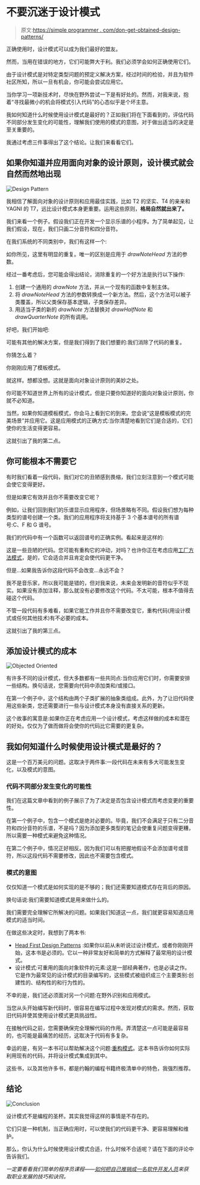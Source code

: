# 不要沉迷于设计模式

> 原文:[https://simple programmer . com/don-get-obtained-design-patterns/](https://simpleprogrammer.com/dont-get-obsessed-design-patterns/)

正确使用时，设计模式可以成为我们最好的盟友。

然而，当用在错误的地方，它们可能弊大于利。我们必须学会如何正确使用它们。

由于设计模式是对特定类型问题的预定义解决方案，经过时间的检验，并且为软件社区所知，所以一旦有机会，你可能会尝试应用它。

当你学习一项新技术时，尽快在野外尝试一下是有好处的。然而，对我来说，抱着“寻找最微小的机会将模式引入代码”的心态似乎是个坏主意。

我如何知道什么时候使用设计模式是最好的？正如我们将在下面看到的，评估代码不同部分发生变化的可能性，理解我们使用的模式的意图，对于做出适当的决定是至关重要的。

我通过考虑三件事得出了这个结论。让我们来看看它们。

## 如果你知道并应用面向对象的设计原则，设计模式就会自然而然地出现

![Design Pattern](img/80aad3529c55b04e11ee434817258f14.png)

我相信了解面向对象的设计原则和应用最佳实践，比如 T2 的坚实、T4 的亲亲和 YAGNI 的 T7，远比设计模式本身更重要。运用这些原则，**格局自然就出来了。** 

我们来看一个例子。假设我们正在开发一个显示乐谱的小程序。为了简单起见，让我们假设，现在，我们只画二分音符和四分音符。

在我们系统的不同类别中，我们有这样一个:

如你所见，这里有明显的重复。唯一的区别是应用于 *drawNoteHead* 方法的参数。

经过一番考虑后，您可能会得出结论，消除重复的一个好方法是执行以下操作:

1.  创建一个通用的 *drawNote* 方法，并从一个现有的函数中复制主体。
2.  将 *drawNoteHead* 方法的参数转换成一个新方法。然后，这个方法可以被子类覆盖，所以父类保存基本逻辑，子类保存差异。
3.  用适当子类的新的 *drawNote* 方法替换对 *drawHalfNote* 和 *drawQuarterNote* 的所有调用。

好吧，我们开始吧:

可能有其他的解决方案，但是我们得到了我们想要的:我们消除了代码的重复。

你猜怎么着？

你刚刚应用了模板模式。

就这样。想都没想。这就是面向对象设计原则的美妙之处。

你可能不知道世界上所有的设计模式，但是只要你知道好的面向对象设计原则，你就不必知道。

当然，如果你知道模板模式，你会马上看到它的到来。您会说“这是模板模式的完美场景”并应用它。这是应用模式的正确方式:当你清楚地看到它们是合适的，它们使你的生活变得更容易。

这就引出了我的第二点。

## 你可能根本不需要它

有时我们看着一段代码，我们对它的丑陋感到畏缩，我们立刻注意到一个模式可能会使它变得更好。

但是如果它有效并且你不需要改变它呢？

例如，让我们回到我们的乐谱显示应用程序，但场景略有不同。假设我们想为每种类型的谱号创建一个类。我们的应用程序将支持基于 3 个基本谱号的所有谱号:C、F 和 G 谱号。

我们的代码中有一个函数可以返回谱号的正确实例。看起来是这样的:

这是一些丑陋的代码。您可能有重构它的冲动，对吗？也许你正在考虑应用[工厂方法模式](http://www.joelrodriguezaleman.com/factory-method-pattern/)，是的，它会适合并且肯定会使代码更干净。

但是…如果我告诉你这段代码不会改变…永远不会？

我不是音乐家，所以我可能是错的，但对我来说，未来会发明新的音符似乎不现实。如果没有添加注释，那么就没有必要修改这个代码。不太可能，根本不值得去碰这个代码。

不管一段代码有多难看，如果它能工作并且你不需要改变它，重构代码(用设计模式或任何其他技术)有不必要的成本。

这就引出了我的第三点。

## 添加设计模式的成本

![Objected Oriented](img/38a93f258e4147c099c4feb672e070f8.png)

有许多不同的设计模式，但大多数都有一些共同点:当你应用它们时，你需要安排一些结构。换句话说，您需要向代码中添加类和/或接口。

在第一个例子中，这个结构由两个子类扩展的抽象类组成。此外，为了让旧代码使用这些新类，您还需要进行一些与设计模式本身没有直接关系的更新。

这个故事的寓意是:如果你正在考虑应用一个设计模式，考虑这样做的成本和潜在的好处。仅仅为了做而做将会使你的代码比它需要的更复杂。

## 我如何知道什么时候使用设计模式是最好的？

这是一个百万美元的问题。这取决于两件事:一段代码在未来有多大可能发生变化，以及模式的意图。

### 代码不同部分发生变化的可能性

我们在这篇文章中看到的例子展示了为了决定是否包含设计模式而考虑变更的重要性。

在第一个例子中，包含一个模式是绝对必要的。毕竟，我们不会满足于只有二分音符和四分音符的乐谱，不是吗？因为添加更多类型的笔记会使重复问题变得更糟，所以需要一种模式来避免这种情况。

在第二个例子中，情况正好相反。因为我们可以有把握地假设不会添加谱号或音符，所以这段代码不需要修改，因此也不需要包含模式。

### 模式的意图

仅仅知道一个模式是如何实现的是不够的；我们还需要知道模式存在背后的原因。

换句话说:我们需要知道模式是用来做什么的。

我们需要完全理解它所解决的问题。如果我们知道这一点，我们就更容易知道应用模式的适当时间。

在做这些决定时，我想到了两本书:

*   [Head First Design Patterns](http://www.amazon.com/exec/obidos/ASIN/0596007124/makithecompsi-20) :如果你以前从未听说过设计模式，或者你刚刚开始，这本书是必须的。它以一种非常友好和简单的方式解释了最常用的设计模式。
*   设计模式:可重用的面向对象软件的元素:这是一部经典著作，也是必读之作。它是作为最常见的设计模式的目录编写的，这些模式被组织成三个主要类别:创建性的、结构性的和行为性的。

不幸的是，我们还必须面对另一个问题:在野外识别和应用模式。

当您从头开始编写新代码时，很容易在编写过程中发现对模式的需求。然而，获取旧代码并使其使用设计模式更具挑战性。

在接触代码之前，您需要确保完全理解代码的作用。弄清楚这一点可能是最容易的，也可能是最痛苦的经历，这取决于代码有多复杂。

幸运的是，有另一本书可以帮助解决这个问题:[重构模式](http://www.amazon.com/exec/obidos/ASIN/0321213351/makithecompsi-20)。这本书告诉你如何实际利用现有的代码，并将设计模式集成到其中。

这些书，以及其他许多书，都是约翰的编程书籍终极清单中的特色，我强烈推荐。

## 结论

![Conclusion](img/d11f6e6ba4d81e59ccd866a1554e508a.png)

设计模式不是编程的圣杯。其实我觉得这样的事情是不存在的。

它们只是一种机制，当正确应用时，可以使我们的代码更干净、更容易理解和维护。

那么，你认为什么时候使用设计模式合适，什么时候不合适呢？请在下面的评论中告诉我们。

*一定要看看我们简单的程序员课程——[如何把自己推销成一名软件开发人员](https://simpleprogrammer.com/store/products/how-to-market-yourself/)来获取职业发展的技巧和诀窍。*